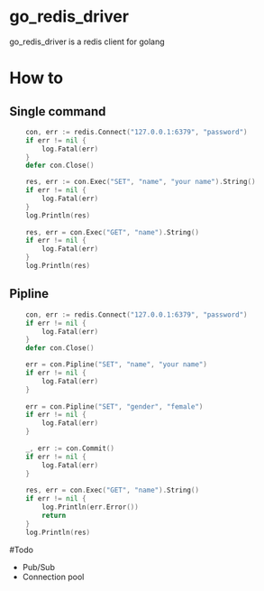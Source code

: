 # go_redis_driver
go_redis_driver is a redis client for golang

# How to

## Single command

```go
	con, err := redis.Connect("127.0.0.1:6379", "password")
	if err != nil {
		log.Fatal(err)
	}
	defer con.Close()

	res, err := con.Exec("SET", "name", "your name").String()
	if err != nil {
		log.Fatal(err)
	}
	log.Println(res)
	
	res, err = con.Exec("GET", "name").String()
	if err != nil {
		log.Fatal(err)
	}
	log.Println(res)
```

## Pipline

```go
	con, err := redis.Connect("127.0.0.1:6379", "password")
	if err != nil {
		log.Fatal(err)
	}
	defer con.Close()

	err = con.Pipline("SET", "name", "your name")
	if err != nil {
		log.Fatal(err)
	}
	
	err = con.Pipline("SET", "gender", "female")
	if err != nil {
		log.Fatal(err)
	}
	
	_, err := con.Commit()
	if err != nil {
		log.Fatal(err)
	}
	
	res, err = con.Exec("GET", "name").String()
	if err != nil {
		log.Println(err.Error())
		return
	}
	log.Println(res)
```

#Todo

* Pub/Sub
* Connection pool
